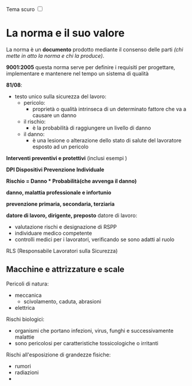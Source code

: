 <link rel="stylesheet" href="../style.css">

<label style="" for="tema-scuro">Tema scuro
    <input type="checkbox" id="tema-scuro"></input>
</label>

# La norma e il suo valore
La norma è un **documento** prodotto mediante il consenso delle parti *(chi mette in atto la norma e chi la produce)*.

**9001:2005**
questa norma serve per definire i requisiti per progettare, implementare e mantenere nel tempo un sistema di qualità

**81/08**:
- testo unico sulla sicurezza del lavoro:
  - pericolo: 
    - proprietà o qualità intrinseca di un determinato fattore che va a causare un danno
  - il rischio: 
    - è la probabilità di raggiungere un livello di danno
  - il danno: 
    - è una lesione o alterazione dello stato di salute del lavoratore esposto ad un pericolo
        

**Interventi preventivi e protettivi** (inclusi esempi )

**DPI Dispositivi Prevenzione Individuale**

**Rischio = Danno * Probabilità(che avvenga il danno)**


**danno, malattia professionale e infortunio**

**prevenzione primaria, secondaria, terziaria**

**datore di lavoro, dirigente, preposto**
datore di lavoro: 
- valutazione rischi e designazione di RSPP
- individuare medico competente
- controlli medici per i lavoratori, verificando se sono adatti al ruolo

RLS (Responsabile Lavoratori sulla Sicurezza)


## Macchine e attrizzature e scale
Pericoli di natura:
- meccanica
  - scivolamento, caduta, abrasioni
- elettrica

Rischi biologici:
- organismi che portano infezioni, virus, funghi e successivamente malattie
- sono pericolosi per caratteristiche tossicologiche o irritanti

Rischi all'esposizione di grandezze fisiche:
- rumori
- radiazioni
- 